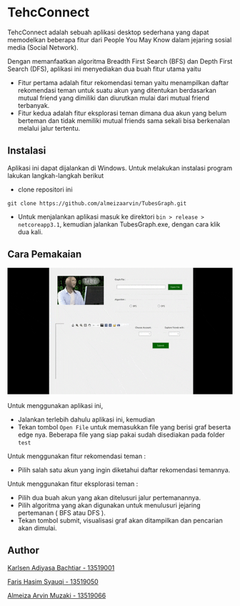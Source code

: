 # TehcConnect

TehcConnect adalah sebuah aplikasi desktop sederhana yang dapat memodelkan beberapa fitur dari People You May Know dalam jejaring sosial media (Social Network).

Dengan memanfaatkan algoritma Breadth First Search (BFS) dan Depth First Search (DFS), aplikasi ini menyediakan dua buah fitur utama yaitu
- Fitur pertama adalah fitur rekomendasi teman yaitu menampilkan daftar rekomendasi teman untuk suatu akun yang ditentukan berdasarkan mutual friend yang dimiliki dan diurutkan mulai dari mutual friend terbanyak.  
- Fitur kedua adalah fitur eksplorasi teman dimana dua akun yang belum berteman dan tidak memiliki mutual friends sama sekali bisa berkenalan melalui jalur tertentu. 

## Instalasi
Aplikasi ini dapat dijalankan di Windows. Untuk melakukan instalasi program lakukan langkah-langkah berikut
- clone repositori ini
```
git clone https://github.com/almeizaarvin/TubesGraph.git
```
- Untuk menjalankan aplikasi masuk ke direktori `bin > release > netcoreapp3.1`,
kemudian jalankan TubesGraph.exe, dengan cara klik dua kali.

## Cara Pemakaian

![Running App](/Properties/Run.gif)

Untuk menggunakan aplikasi ini, 
- Jalankan terlebih dahulu aplikasi ini, kemudian 
- Tekan tombol `Open File` untuk memasukkan file yang berisi graf beserta edge nya. Beberapa file yang siap pakai sudah disediakan pada folder `test`

Untuk menggunakan fitur rekomendasi teman :
- Pilih salah satu akun yang ingin diketahui daftar rekomendasi temannya.

Untuk menggunakan fitur eksplorasi teman :
- Pilih dua buah akun yang akan ditelusuri jalur pertemanannya.
- Pilih algoritma yang akan digunakan untuk menulusuri jejaring pertemanan ( BFS atau DFS ).
- Tekan tombol submit, visualisasi graf akan ditampilkan dan pencarian akan dimulai.

## Author

[Karlsen Adiyasa Bachtiar - 13519001](https://github.com/karlsenab7)

[Faris Hasim Syauqi - 13519050](https://github.com/farishasim)

[Almeiza Arvin Muzaki - 13519066](https://github.com/almeizaarvin)